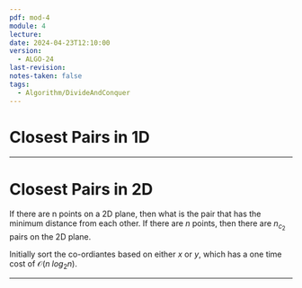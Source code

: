 ```yaml
---
pdf: mod-4
module: 4
lecture: 
date: 2024-04-23T12:10:00
version:
  - ALGO-24
last-revision: 
notes-taken: false
tags:
  - Algorithm/DivideAndConquer
---
```

# Closest Pairs in 1D


---
# Closest Pairs in 2D

If there are n points on a 2D plane, then what is the pair that has the minimum distance from each other. If there are $n$ points, then there are $n_{c_2}$ pairs on the 2D plane.

Initially sort the co-ordiantes based on either $x$ or $y$, which has a one time cost of $\mathcal{O}(n\;log_2n)$.


---